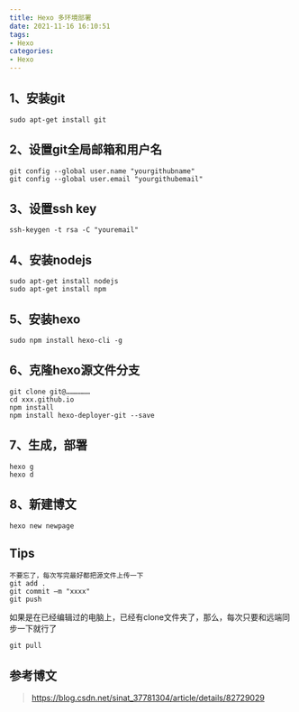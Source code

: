 ```yaml
---
title: Hexo 多环境部署
date: 2021-11-16 16:10:51
tags:
- Hexo
categories:
- Hexo
---
```


## 1、安装git

```
sudo apt-get install git
```

## 2、设置git全局邮箱和用户名

```
git config --global user.name "yourgithubname"
git config --global user.email "yourgithubemail"
```

## 3、设置ssh key

```
ssh-keygen -t rsa -C "youremail"
```

## 4、安装nodejs

```
sudo apt-get install nodejs
sudo apt-get install npm
```

## 5、安装hexo

```
sudo npm install hexo-cli -g
```

## 6、克隆hexo源文件分支

```
git clone git@………………
cd xxx.github.io
npm install
npm install hexo-deployer-git --save
```

## 7、生成，部署

```
hexo g
hexo d
```

## 8、新建博文

```
hexo new newpage
```

## Tips

```
不要忘了，每次写完最好都把源文件上传一下
git add .
git commit –m "xxxx"
git push 
```

如果是在已经编辑过的电脑上，已经有clone文件夹了，那么，每次只要和远端同步一下就行了

```
git pull
```

## 参考博文

> https://blog.csdn.net/sinat_37781304/article/details/82729029


